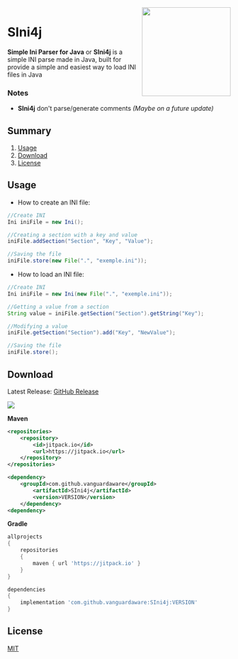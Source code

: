 <img align="right" src="assets/logo.png" height="200" width="200">

# SIni4j
**Simple Ini Parser for Java** or **SIni4j** is a simple INI parse made in Java, built for provide a simple and easiest way to load INI files in Java

### Notes
- **SIni4j** don't parse/generate comments *(Maybe on a future update)*

## Summary
1. [Usage](#usage)
2. [Download](#download)
3. [License](#license)

## Usage

- How to create an INI file:

```java
//Create INI
Ini iniFile = new Ini();

//Creating a section with a key and value 
iniFile.addSection("Section", "Key", "Value");

//Saving the file
iniFile.store(new File(".", "exemple.ini"));
```

- How to load an INI file:

```java
//Create INI
Ini iniFile = new Ini(new File(".", "exemple.ini"));

//Getting a value from a section
String value = iniFile.getSection("Section").getString("Key");

//Modifying a value
iniFile.getSection("Section").add("Key", "NewValue");

//Saving the file
iniFile.store();
```

## Download

Latest Release: [GitHub Release](https://github.com/vanguardaware/SIni4j/releases/latest) <br>

[![](https://jitpack.io/v/vanguardaware/SIni4j.svg)](https://jitpack.io/#vanguardaware/SIni4j)


**Maven**
```xml
<repositories>
	<repository>
		<id>jitpack.io</id>
		<url>https://jitpack.io</url>
	</repository>
</repositories>

<dependency>
	<groupId>com.github.vanguardaware</groupId>
		<artifactId>SIni4j</artifactId>
	    <version>VERSION</version>
	</dependency>
<dependency>
```

**Gradle**
```gradle
allprojects 
{
	repositories 
	{
		maven { url 'https://jitpack.io' }
	}
}

dependencies 
{
	implementation 'com.github.vanguardaware:SIni4j:VERSION'
}
```

## License
[MIT](https://choosealicense.com/licenses/mit/)
